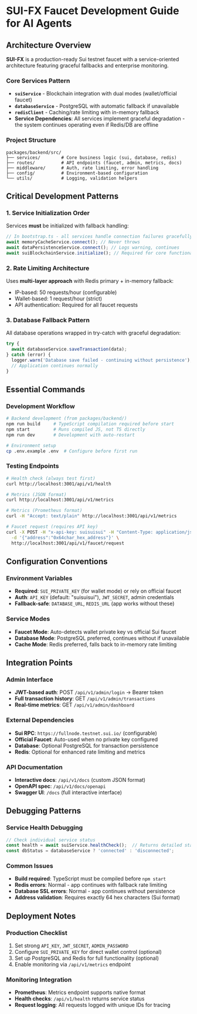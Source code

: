 # SUI-FX Faucet Development Guide for AI Agents

## Architecture Overview

**SUI-FX** is a production-ready Sui testnet faucet with a service-oriented architecture featuring graceful fallbacks and enterprise monitoring.

### Core Services Pattern
- **`suiService`** - Blockchain integration with dual modes (wallet/official faucet)
- **`databaseService`** - PostgreSQL with automatic fallback if unavailable  
- **`redisClient`** - Caching/rate limiting with in-memory fallback
- **Service Dependencies**: All services implement graceful degradation - the system continues operating even if Redis/DB are offline

### Project Structure
```
packages/backend/src/
├── services/        # Core business logic (sui, database, redis)
├── routes/          # API endpoints (faucet, admin, metrics, docs)
├── middleware/      # Auth, rate limiting, error handling
├── config/          # Environment-based configuration
└── utils/           # Logging, validation helpers
```

## Critical Development Patterns

### 1. Service Initialization Order
Services **must** be initialized with fallback handling:
```typescript
// In bootstrap.ts - all services handle connection failures gracefully
await memoryCacheService.connect(); // Never throws
await dataPersistenceService.connect(); // Logs warning, continues
await suiBlockchainService.initialize(); // Required for core functionality
```

### 2. Rate Limiting Architecture
Uses **multi-layer approach** with Redis primary + in-memory fallback:
- IP-based: 50 requests/hour (configurable)
- Wallet-based: 1 request/hour (strict)
- API authentication: Required for all faucet requests

### 3. Database Fallback Pattern
All database operations wrapped in try-catch with graceful degradation:
```typescript
try {
  await databaseService.saveTransaction(data);
} catch (error) {
  logger.warn('Database save failed - continuing without persistence');
  // Application continues normally
}
```

## Essential Commands

### Development Workflow
```bash
# Backend development (from packages/backend/)
npm run build     # TypeScript compilation required before start
npm start         # Runs compiled JS, not TS directly  
npm run dev       # Development with auto-restart

# Environment setup
cp .env.example .env  # Configure before first run
```

### Testing Endpoints
```bash
# Health check (always test first)
curl http://localhost:3001/api/v1/health

# Metrics (JSON format)  
curl http://localhost:3001/api/v1/metrics

# Metrics (Prometheus format)
curl -H "Accept: text/plain" http://localhost:3001/api/v1/metrics

# Faucet request (requires API key)
curl -X POST -H "x-api-key: suisuisui" -H "Content-Type: application/json" \
  -d '{"address":"0x64char_hex_address"}' \
  http://localhost:3001/api/v1/faucet/request
```

## Configuration Conventions

### Environment Variables
- **Required**: `SUI_PRIVATE_KEY` (for wallet mode) or rely on official faucet
- **Auth**: `API_KEY` (default: "suisuisui"), `JWT_SECRET`, admin credentials
- **Fallback-safe**: `DATABASE_URL`, `REDIS_URL` (app works without these)

### Service Modes
- **Faucet Mode**: Auto-detects wallet private key vs official Sui faucet
- **Database Mode**: PostgreSQL preferred, continues without if unavailable
- **Cache Mode**: Redis preferred, falls back to in-memory rate limiting

## Integration Points

### Admin Interface
- **JWT-based auth**: POST `/api/v1/admin/login` → Bearer token
- **Full transaction history**: GET `/api/v1/admin/transactions`  
- **Real-time metrics**: GET `/api/v1/admin/dashboard`

### External Dependencies
- **Sui RPC**: `https://fullnode.testnet.sui.io/` (configurable)
- **Official Faucet**: Auto-used when no private key configured
- **Database**: Optional PostgreSQL for transaction persistence
- **Redis**: Optional for enhanced rate limiting and metrics

### API Documentation
- **Interactive docs**: `/api/v1/docs` (custom JSON format)
- **OpenAPI spec**: `/api/v1/docs/openapi`
- **Swagger UI**: `/docs` (full interactive interface)

## Debugging Patterns

### Service Health Debugging
```typescript
// Check individual service status
const health = await suiService.healthCheck();  // Returns detailed status
const dbStatus = databaseService ? 'connected' : 'disconnected';
```

### Common Issues
- **Build required**: TypeScript must be compiled before `npm start`
- **Redis errors**: Normal - app continues with fallback rate limiting
- **Database SSL errors**: Normal - app continues without persistence  
- **Address validation**: Requires exactly 64 hex characters (Sui format)

## Deployment Notes

### Production Checklist
1. Set strong `API_KEY`, `JWT_SECRET`, `ADMIN_PASSWORD` 
2. Configure `SUI_PRIVATE_KEY` for direct wallet control (optional)
3. Set up PostgreSQL and Redis for full functionality (optional)
4. Enable monitoring via `/api/v1/metrics` endpoint

### Monitoring Integration  
- **Prometheus**: Metrics endpoint supports native format
- **Health checks**: `/api/v1/health` returns service status
- **Request logging**: All requests logged with unique IDs for tracing
